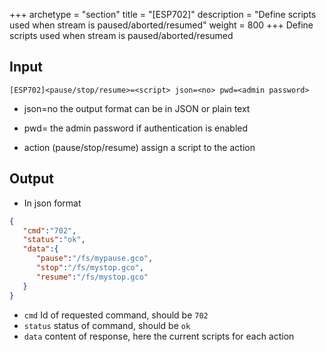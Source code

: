 +++
archetype = "section"
title = "[ESP702]"
description = "Define scripts used when stream is paused/aborted/resumed"
weight = 800
+++
Define scripts used when stream is paused/aborted/resumed

## Input
`[ESP702]<pause/stop/resume>=<script> json=<no> pwd=<admin password>`

* json=no
the output format can be in JSON or plain text

* pwd=<admin password>
the admin password if authentication is enabled

* action (pause/stop/resume)
 assign a script to the action


## Output

- In json format

```json
{
   "cmd":"702",
   "status":"ok",
   "data":{
      "pause":"/fs/mypause.gco",
      "stop":"/fs/mystop.gco",
      "resume":"/fs/mystop.gco"
   }
}
```

* `cmd` Id of requested command, should be `702`
* `status` status of command, should be `ok`
* `data` content of response, here the current scripts for each action



